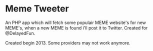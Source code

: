 Meme Tweeter
==========================

An PHP app which will fetch some populair MEME website's for new MEME's, when a new MEME is found i'll post it to Twitter. Created for @DelayedFun.

Created begin 2013. Some providers may not work anymore.
